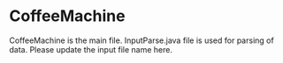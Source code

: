 # CoffeeMachine
CoffeeMachine is the main file. 
InputParse.java file is used for parsing of data. Please update the input file name here. 
